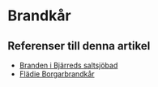 # Brandkår

## Referenser till denna artikel

* [Branden i Bjärreds saltsjöbad](Branden%20i%20Bjärreds%20saltsjöbad)
* [Flädie Borgarbrandkår](Flädie%20Borgarbrandkår)
